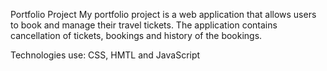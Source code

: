 Portfolio Project
My portfolio project is a web application that allows users to book and manage their travel tickets.
The application contains cancellation of tickets, bookings and history of the bookings.

Technologies use:
CSS, HMTL and JavaScript  